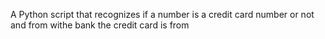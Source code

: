 A Python script that recognizes if a number is a credit card number or not and from withe bank the credit card is from
